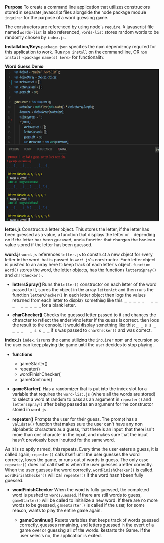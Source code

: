 **Purpose**
To create a command line application that utilizes constructors stored in separate javascript files alongside the node package module `inquirer` for the purpose of a word guessing game.

The constructors are referenced by using node's `require`. A javascript file named `words-list` is also referenced, `words-list` stores random words to be randomly chosen by `index.js`.

**Installation/Keys**
`package.json` specifies the npm dependency required for this application to work. Run `npm install` on the command line, OR `npm install <package name(s) here>` for functionality.

**Word Guess Demo**
<img src="gifs-pics/word-guess-functioning.gif" width="700" height="500" alt="Word Guess Demo">

**letter.js**
Constructs a letter object. This stores the letter, if the letter has been guessed as a value, a function that displays the letter or `_` depending on if the letter has been guessed, and a function that changes the boolean value stored if the letter has been guessed.

**word.js**
`word.js` references `letter.js` to construct a new object for every letter in the word that is passed to `word.js`'s constructor. Each letter object is pushed to an array here to keep track of each letter's object. `function Word()` stores the word, the letter objects, has the functions `lettersSpray()` and `charChecker()`.

  * **lettersSpray()**
  Runs the `Letter()` constructor on each letter of the word passed to it, stores the object in the array `letterAct` and then runs the function `letterChecker()` in each letter object then logs the values returned from each letter to display something like this: `_ _ _ _ _   _ _ _   _ _ _ _ _` for a blank letter.

  * **charChecker()**
  Checks the guessed letter passed to it and changes the character to reflect the underlying letter if the guess is correct, then logs the result to the console. It would display something like this: `_ _ s s _   _ _ _   _ s s _ _` if s was passed to `charChecker()` and was correct.

**index.js**
`index.js` runs the game utilizing the `inquirer` npm and recursion so the user can keep playing the game until the user decides to stop playing.
  * **functions**
    *  gameStarter()
    *  repeater()
    *  wordFinishChecker()
    *  gameContinue()

  * **gameStarter()**
  Has a randomizer that is put into the index slot for a variable that requires the `word-list.js` (where all the words are stored) to select a word at random to pass as an argument in `repeater()` and `lettersSpray()` after being passed as an argument for the constructor stored in `word.js`. 

  * **repeater()**
  Prompts the user for their guess. The prompt has a `validate()` function that makes sure the user can't have any non alphabetic characters as a guess, that there is an input, that there isn't more than one character in the input, and makes sure that the input hasn't previously been inputted for the same word.

  As it is so aptly named, this repeats. Every time the user enters a guess, it is called again; `repeater()` calls itself until the user guesses the word correctly, loses the game, or runs out of words to guess. The only case `repeater()` does not call itself is when the user guesses a letter correctly. When the user guesses the word correctly, `wordFinishChecker()` is called. `wordFinishChecker()` will call `repeater()` if the word hasn't been fully guessed.

* **wordFinishChecker**
When the word is fully guessed, the completed word is pushed to `wordsGuessed`. If there are still words to guess, `gameStarter()` will be called to initialize a new word. If there are no more words to be guessed, `gameStarter()` is called if the user, for some reason, wants to play the entire game again.

  * **gameContinue()**
  Resets variables that keeps track of words guessed correctly, guesses remaining, and letters guessed in the event of a game over or guessing all of the words. Restarts the Game. If the user selects no, the application is exited.